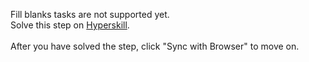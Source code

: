 Fill blanks tasks are not supported yet. <br>Solve this step on <a href="https://hyperskill.org/learn/step/33156">Hyperskill</a>. <br><br>After you have solved the step, click "Sync with Browser"  to move on.